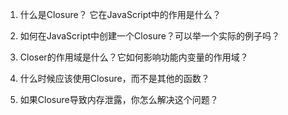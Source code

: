

1. 什么是Closure？ 它在JavaScript中的作用是什么？

2. 如何在JavaScript中创建一个Closure？可以举一个实际的例子吗？

3. Closer的作用域是什么？它如何影响功能内变量的作用域？

4. 什么时候应该使用Closure，而不是其他的函数？

5. 如果Closure导致内存泄露，你怎么解决这个问题？